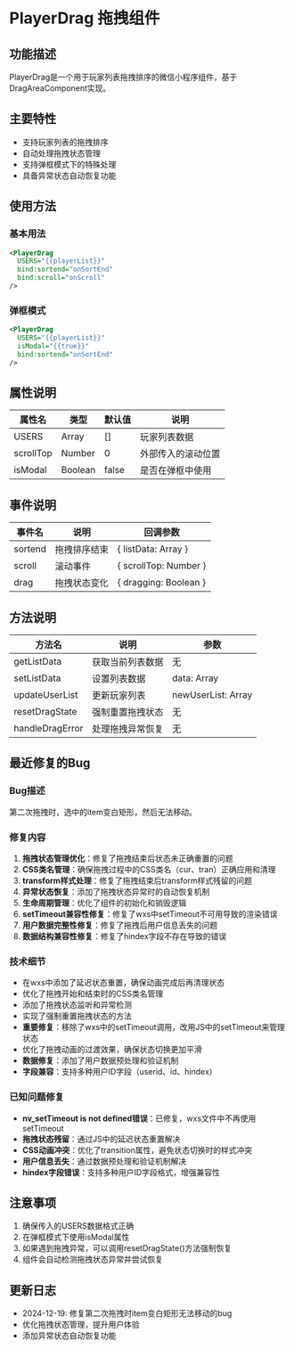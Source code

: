 # PlayerDrag 拖拽组件

## 功能描述
PlayerDrag是一个用于玩家列表拖拽排序的微信小程序组件，基于DragAreaComponent实现。

## 主要特性
- 支持玩家列表的拖拽排序
- 自动处理拖拽状态管理
- 支持弹框模式下的特殊处理
- 具备异常状态自动恢复功能

## 使用方法

### 基本用法
```xml
<PlayerDrag 
  USERS="{{playerList}}" 
  bind:sortend="onSortEnd"
  bind:scroll="onScroll"
/>
```

### 弹框模式
```xml
<PlayerDrag 
  USERS="{{playerList}}" 
  isModal="{{true}}"
  bind:sortend="onSortEnd"
/>
```

## 属性说明

| 属性名 | 类型 | 默认值 | 说明 |
|--------|------|--------|------|
| USERS | Array | [] | 玩家列表数据 |
| scrollTop | Number | 0 | 外部传入的滚动位置 |
| isModal | Boolean | false | 是否在弹框中使用 |

## 事件说明

| 事件名 | 说明 | 回调参数 |
|--------|------|----------|
| sortend | 拖拽排序结束 | { listData: Array } |
| scroll | 滚动事件 | { scrollTop: Number } |
| drag | 拖拽状态变化 | { dragging: Boolean } |

## 方法说明

| 方法名 | 说明 | 参数 |
|--------|------|------|
| getListData | 获取当前列表数据 | 无 |
| setListData | 设置列表数据 | data: Array |
| updateUserList | 更新玩家列表 | newUserList: Array |
| resetDragState | 强制重置拖拽状态 | 无 |
| handleDragError | 处理拖拽异常恢复 | 无 |

## 最近修复的Bug

### Bug描述
第二次拖拽时，选中的item变白矩形，然后无法移动。

### 修复内容
1. **拖拽状态管理优化**：修复了拖拽结束后状态未正确重置的问题
2. **CSS类名管理**：确保拖拽过程中的CSS类名（cur、tran）正确应用和清理
3. **transform样式处理**：修复了拖拽结束后transform样式残留的问题
4. **异常状态恢复**：添加了拖拽状态异常时的自动恢复机制
5. **生命周期管理**：优化了组件的初始化和销毁逻辑
6. **setTimeout兼容性修复**：修复了wxs中setTimeout不可用导致的渲染错误
7. **用户数据完整性修复**：修复了拖拽后用户信息丢失的问题
8. **数据结构兼容性修复**：修复了hindex字段不存在导致的错误

### 技术细节
- 在wxs中添加了延迟状态重置，确保动画完成后再清理状态
- 优化了拖拽开始和结束时的CSS类名管理
- 添加了拖拽状态监听和异常检测
- 实现了强制重置拖拽状态的方法
- **重要修复**：移除了wxs中的setTimeout调用，改用JS中的setTimeout来管理状态
- 优化了拖拽动画的过渡效果，确保状态切换更加平滑
- **数据修复**：添加了用户数据预处理和验证机制
- **字段兼容**：支持多种用户ID字段（userid、id、hindex）

### 已知问题修复
- **nv_setTimeout is not defined错误**：已修复，wxs文件中不再使用setTimeout
- **拖拽状态残留**：通过JS中的延迟状态重置解决
- **CSS动画冲突**：优化了transition属性，避免状态切换时的样式冲突
- **用户信息丢失**：通过数据预处理和验证机制解决
- **hindex字段错误**：支持多种用户ID字段格式，增强兼容性

## 注意事项
1. 确保传入的USERS数据格式正确
2. 在弹框模式下使用isModal属性
3. 如果遇到拖拽异常，可以调用resetDragState()方法强制恢复
4. 组件会自动检测拖拽状态异常并尝试恢复

## 更新日志
- 2024-12-19: 修复第二次拖拽时item变白矩形无法移动的bug
- 优化拖拽状态管理，提升用户体验
- 添加异常状态自动恢复功能
